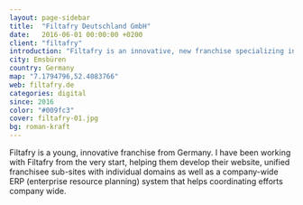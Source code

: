 ```yaml
---
layout: page-sidebar
title:  "Filtafry Deutschland GmbH"
date:   2016-06-01 00:00:00 +0200
client: "filtafry"
introduction: "Filtafry is an innovative, new franchise specializing in cooking oil and micro-filtration service for restaurants and other food establishments in Germany."
city: Emsbüren
country: Germany
map: "7.1794796,52.4083766"
web: filtafry.de
categories: digital
since: 2016
color: "#009fc3"
cover: filtafry-01.jpg
bg: roman-kraft
---
```


Filtafry is a young, innovative franchise from Germany. I have been working with Filtafry from the very start, helping them develop their website, unified franchisee sub-sites with individual domains as well as a company-wide ERP (enterprise resource planning) system that helps coordinating efforts company wide.
